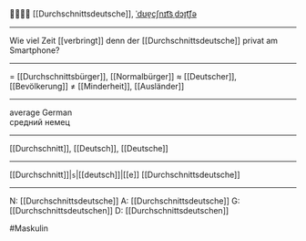 👨‍👩‍👧‍👦 [[Durchschnittsdeutsche]], [ˈdʊɐ̯çʃnɪt͡sˌdɔɪ̯t͡ʃə](https://youglish.com/pronounce/Durchschnittsdeutsche/german)

---
Wie viel Zeit [[verbringt]] denn der [[Durchschnittsdeutsche]] privat am Smartphone?

---
= [[Durchschnittsbürger]], [[Normalbürger]]
≈ [[Deutscher]], [[Bevölkerung]]
≠ [[Minderheit]], [[Ausländer]]

---
average German  
средний немец

---
[[Durchschnitt]], [[Deutsch]], [[Deutsche]]

---
[[Durchschnitt]]|`s`|[[deutsch]]|[[e]]
[[Durchschnittsdeutsche]]


---
N: [[Durchschnittsdeutsche]]
A: [[Durchschnittsdeutsche]]
G: [[Durchschnittsdeutschen]]
D: [[Durchschnittsdeutschen]]

#Maskulin 